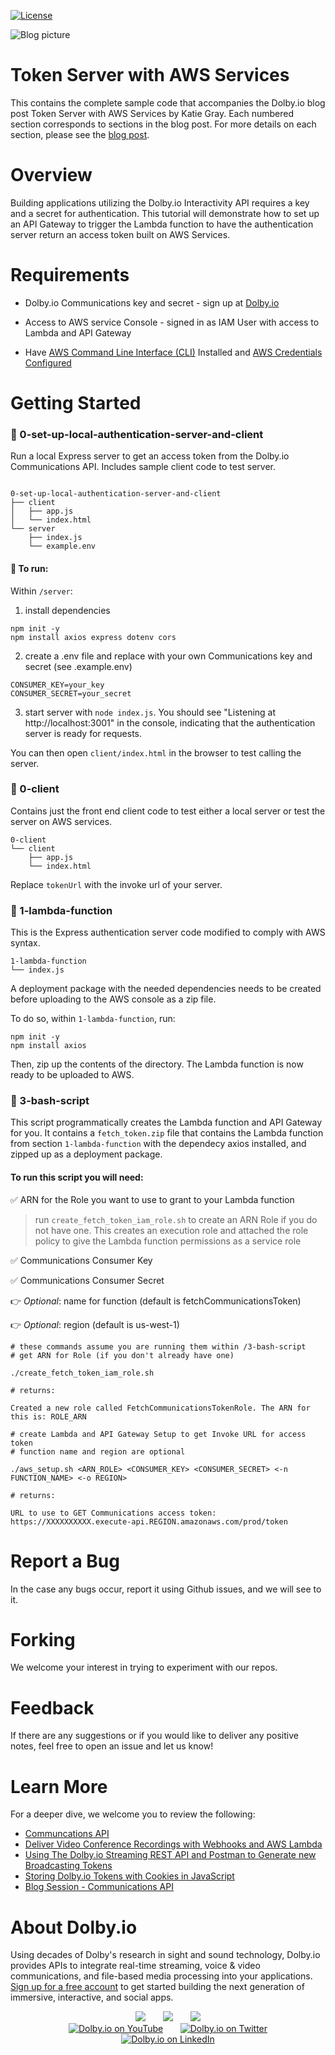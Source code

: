 [![License](https://img.shields.io/github/license/dolbyio-samples/blog-token-server-with-aws-services)](LICENSE)

![Blog picture](https://dolby.io/wp-content/uploads/2021/09/Generate-Access-Tokens-Using-AWS-Services.jpg)

# Token Server with AWS Services

This contains the complete sample code that accompanies the Dolby.io blog post Token Server with AWS Services by Katie Gray.
Each numbered section corresponds to sections in the blog post. For more details on each section, please see the [blog post](https://dolby.io/blog/generate-access-tokens-using-aws-services).

# Overview
Building applications utilizing the Dolby.io Interactivity API requires a key and a secret for authentication. This tutorial will demonstrate how to set up an API Gateway to trigger the Lambda function to have the authentication server return an access token built on AWS Services.

# Requirements

- Dolby.io Communications key and secret - sign up at [Dolby.io](dolby.io)

- Access to AWS service Console - signed in as IAM User with access to Lambda and API Gateway

- Have [AWS Command Line Interface (CLI)](https://docs.aws.amazon.com/cli/latest/userguide/cli-chap-welcome.html) Installed and [AWS Credentials Configured](https://docs.aws.amazon.com/sdk-for-java/v1/developer-guide/setup-credentials.html)

# Getting Started

### 📁 0-set-up-local-authentication-server-and-client

Run a local Express server to get an access token from the Dolby.io Communications API. Includes sample client code to test server.

```

0-set-up-local-authentication-server-and-client
├── client
│   ├── app.js
│   └── index.html
└── server
    ├── index.js
    └── example.env
```

#### 🚀 To run:

Within `/server`:

1. install dependencies

```
npm init -y
npm install axios express dotenv cors
```

2. create a .env file and replace with your own Communications key and secret (see .example.env)

```
CONSUMER_KEY=your_key
CONSUMER_SECRET=your_secret
```

3. start server with `node index.js`. You should see "Listening at http://localhost:3001" in the console, indicating that the authentication server is ready for requests.

You can then open `client/index.html` in the browser to test calling the server.

### 📁 0-client

Contains just the front end client code to test either a local server or test the server on AWS services.

```
0-client
└── client
    ├── app.js
    └── index.html
```

Replace `tokenUrl` with the invoke url of your server.

### 📁 1-lambda-function

This is the Express authentication server code modified to comply with AWS syntax.

```
1-lambda-function
└── index.js
```

A deployment package with the needed dependencies needs to be created before uploading to the AWS console as a zip file.

To do so, within `1-lambda-function`, run:

```
npm init -y
npm install axios
```

Then, zip up the contents of the directory. The Lambda function is now ready to be uploaded to AWS.

### 📁 3-bash-script

This script programmatically creates the Lambda function and API Gateway for you.
It contains a `fetch_token.zip` file that contains the Lambda function from section `1-lambda-function` with the dependecy axios installed, and zipped up as a deployment package.

#### To run this script you will need:

✅ ARN for the Role you want to use to grant to your Lambda function

> run `create_fetch_token_iam_role.sh` to create an ARN Role if you do not have one. This creates an execution role and attached the role policy to give the Lambda function permissions as a service role

✅ Communications Consumer Key

✅ Communications Consumer Secret

👉 _Optional_: name for function (default is fetchCommunicationsToken)

👉 _Optional_: region (default is us-west-1)

```
# these commands assume you are running them within /3-bash-script
# get ARN for Role (if you don't already have one)

./create_fetch_token_iam_role.sh

# returns:

Created a new role called FetchCommunicationsTokenRole. The ARN for this is: ROLE_ARN

# create Lambda and API Gateway Setup to get Invoke URL for access token
# function name and region are optional

./aws_setup.sh <ARN_ROLE> <CONSUMER_KEY> <CONSUMER_SECRET> <-n FUNCTION_NAME> <-o REGION>

# returns:

URL to use to GET Communications access token:
https://XXXXXXXXXX.execute-api.REGION.amazonaws.com/prod/token
```

# Report a Bug 
In the case any bugs occur, report it using Github issues, and we will see to it. 

# Forking
We welcome your interest in trying to experiment with our repos. 

# Feedback 
If there are any suggestions or if you would like to deliver any positive notes, feel free to open an issue and let us know!

# Learn More
For a deeper dive, we welcome you to review the following:
 - [Communcations API](https://docs.dolby.io/communications-apis/docs/overview-introduction)
 - [Deliver Video Conference Recordings with Webhooks and AWS Lambda](https://dolby.io/blog/deliver-video-conference-recordings-with-webhooks-and-aws-lambda/)
 - [Using The Dolby.io Streaming REST API and Postman to Generate new Broadcasting Tokens](https://dolby.io/blog/using-the-dolby-io-streaming-rest-api-and-postman-to-generate-new-broadcasting-tokens/)
 - [Storing Dolby.io Tokens with Cookies in JavaScript](https://dolby.io/blog/getting-started-with-oauth2-for-media-processing-with-javascript/)
 - [Blog Session - Communications API](https://dolby.io/search/?_blog_categories=communications)

# About Dolby.io
Using decades of Dolby's research in sight and sound technology, Dolby.io provides APIs to integrate real-time streaming, voice & video communications, and file-based media processing into your applications. [Sign up for a free account](https://dashboard.dolby.io/signup/) to get started building the next generation of immersive, interactive, and social apps.

<div align="center">
  <a href="https://dolby.io/" target="_blank"><img src="https://img.shields.io/badge/Dolby.io-0A0A0A?style=for-the-badge&logo=dolby&logoColor=white"/></a>
&nbsp; &nbsp; &nbsp;
  <a href="https://docs.dolby.io/" target="_blank"><img src="https://img.shields.io/badge/Dolby.io-Docs-0A0A0A?style=for-the-badge&logoColor=white"/></a>
&nbsp; &nbsp; &nbsp;
  <a href="https://dolby.io/blog/category/developer/" target="_blank"><img src="https://img.shields.io/badge/Dolby.io-Blog-0A0A0A?style=for-the-badge&logoColor=white"/></a>
</div>

<div align="center">
&nbsp; &nbsp; &nbsp;
  <a href="https://youtube.com/@dolbyio" target="_blank"><img src="https://img.shields.io/badge/YouTube-red?style=flat-square&logo=youtube&logoColor=white" alt="Dolby.io on YouTube"/></a>
&nbsp; &nbsp; &nbsp; 
  <a href="https://twitter.com/dolbyio" target="_blank"><img src="https://img.shields.io/badge/Twitter-blue?style=flat-square&logo=twitter&logoColor=white" alt="Dolby.io on Twitter"/></a>
&nbsp; &nbsp; &nbsp;
  <a href="https://www.linkedin.com/company/dolbyio/" target="_blank"><img src="https://img.shields.io/badge/LinkedIn-0077B5?style=flat-square&logo=linkedin&logoColor=white" alt="Dolby.io on LinkedIn"/></a>
</div>
